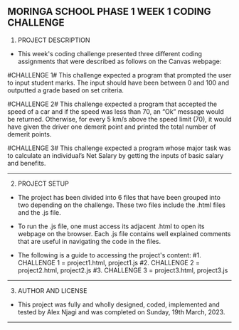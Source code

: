 ## MORINGA SCHOOL PHASE 1 WEEK 1 CODING CHALLENGE ##

1. PROJECT DESCRIPTION
+ This week's coding challenge presented three different coding assignments that were described as follows on the Canvas webpage:

#CHALLENGE 1# This challenge expected a program that prompted the user to input student marks. The input should have been between 0 and 100 and outputted a grade based on set criteria.

#CHALLENGE 2# This challenge expected a program that accepted the speed of a car and if the speed was less than 70, an “Ok” message would be returned. Otherwise, for every 5 km/s above the speed limit (70), it would have given the driver one demerit point and printed the total number of demerit points.

#CHALLENGE 3# This challenge expected a program whose major task was to calculate an individual’s Net Salary by getting the inputs of basic salary and benefits.

---------------------------------------------------------------------------------------------------------

2. PROJECT SETUP
+ The project has been divided into 6 files that have been grouped into two depending on the challenge. These two files include the .html files and the .js file.

+ To run the .js file, one must access its adjacent .html to open its webpage on the browser. Each .js file contains well explained comments that are useful in navigating the code in the files.

+ The following is a guide to accessing the project's content:
    #1. CHALLENGE 1 = project1.html, project1.js
    #2. CHALLENGE 2 = project2.html, project2.js
    #3. CHALLENGE 3 = project3.html, project3.js

---------------------------------------------------------------------------------------------------------

3. AUTHOR AND LICENSE
+ This project was fully and wholly designed, coded, implemented and tested by Alex Njagi and was completed on Sunday, 19th March, 2023.

---------------------------------------------------------------------------------------------------------